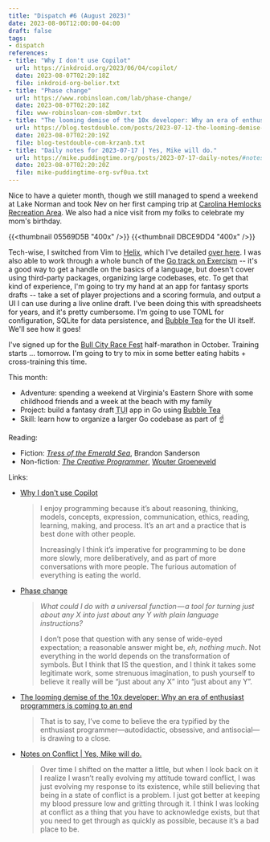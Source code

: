 ```yaml
---
title: "Dispatch #6 (August 2023)"
date: 2023-08-06T12:00:00-04:00
draft: false
tags:
- dispatch
references:
- title: "Why I don't use Copilot"
  url: https://inkdroid.org/2023/06/04/copilot/
  date: 2023-08-07T02:20:18Z
  file: inkdroid-org-belior.txt
- title: "Phase change"
  url: https://www.robinsloan.com/lab/phase-change/
  date: 2023-08-07T02:20:18Z
  file: www-robinsloan-com-sbm0vr.txt
- title: "The looming demise of the 10x developer: Why an era of enthusiast programmers is coming to an end"
  url: https://blog.testdouble.com/posts/2023-07-12-the-looming-demise-of-the-10x-developer/
  date: 2023-08-07T02:20:19Z
  file: blog-testdouble-com-krzanb.txt
- title: "Daily notes for 2023-07-17 | Yes, Mike will do."
  url: https://mike.puddingtime.org/posts/2023-07-17-daily-notes/#notes-on-conflict
  date: 2023-08-07T02:20:20Z
  file: mike-puddingtime-org-svf0ua.txt
---
```


Nice to have a quieter month, though we still managed to spend a weekend at Lake Norman and took Nev on her first camping trip at [Carolina Hemlocks Recreation Area][1]. We also had a nice visit from my folks to celebrate my mom's birthday.

<!--more-->

{{<thumbnail 05569D5B "400x" />}}
{{<thumbnail DBCE9DD4 "400x" />}}

Tech-wise, I switched from Vim to [Helix][2], which I've detailed [over here][3]. I was also able to work through a whole bunch of the [Go track on Exercism][4] -- it's a good way to get a handle on the basics of a language, but doesn't cover using third-party packages, organizing large codebases, etc. To get that kind of experience, I'm going to try my hand at an app for fantasy sports drafts -- take a set of player projections and a scoring formula, and output a UI I can use during a live online draft. I've been doing this with spreadsheets for years, and it's pretty cumbersome. I'm going to use TOML for configuration, SQLite for data persistence, and [Bubble Tea][5] for the UI itself. We'll see how it goes!

I've signed up for the [Bull City Race Fest][6] half-marathon in October. Training starts ... tomorrow. I'm going to try to mix in some better eating habits + cross-training this time.

[1]: https://www.recreation.gov/camping/campgrounds/233954
[2]: https://helix-editor.com/
[3]: /journal/a-month-with-helix
[4]: https://exercism.org/tracks/go
[5]: https://github.com/charmbracelet/bubbletea
[6]: https://capstoneraces.com/bull-city-race-fest/

This month:

* Adventure: spending a weekend at Virginia's Eastern Shore with some childhood friends and a week at the beach with my family
* Project: build a fantasy draft <abbr title="text-based user interface">TUI</abbr> app in Go using [Bubble Tea][5]
* Skill: learn how to organize a larger Go codebase as part of ☝️

Reading:

* Fiction: [_Tress of the Emerald Sea_][7], Brandon Sanderson
* Non-fiction: [_The Creative Programmer_][8], [Wouter Groeneveld][9]

[7]: https://www.brandonsanderson.com/standalones-cosmere/#TRESS
[8]: https://www.manning.com/books/the-creative-programmer
[9]: https://brainbaking.com/

Links:

* [Why I don't use Copilot][10]

  > I enjoy programming because it’s about reasoning, thinking, models, concepts, expression, communication, ethics, reading, learning, making, and process. It’s an art and a practice that is best done with other people.
  >
  > Increasingly I think it’s imperative for programming to be done more slowly, more deliberatively, and as part of more conversations with more people. The furious automation of everything is eating the world.

* [Phase change][11]

  > *What could I do with a universal function — a tool for turning just about any X into just about any Y with plain language instructions?*
  >
  > I don’t pose that question with any sense of wide-eyed expectation; a reason­able answer might be, *eh, nothing much*. Not every­thing in the world depends on the trans­for­ma­tion of symbols. But I think that IS the question, and I think it takes some legit­i­mate work, some strenuous imagination, to push yourself to believe it really will be “just about any X” into “just about any Y”.

* [The looming demise of the 10x developer: Why an era of enthusiast programmers is coming to an end][12]

  > That is to say, I’ve come to believe the era typified by the enthusiast programmer—autodidactic, obsessive, and antisocial—is drawing to a close.

* [Notes on Conflict | Yes, Mike will do.][13]

  > Over time I shifted on the matter a little, but when I look back on it I realize I wasn’t really evolving my attitude toward conflict, I was just evolving my response to its existence, while still believing that being in a state of conflict is a problem. I just got better at keeping my blood pressure low and gritting through it. I think I was looking at conflict as a thing that you have to acknowledge exists, but that you need to get through as quickly as possible, because it’s a bad place to be.

[10]: https://inkdroid.org/2023/06/04/copilot/
[11]: https://www.robinsloan.com/lab/phase-change/
[12]: https://blog.testdouble.com/posts/2023-07-12-the-looming-demise-of-the-10x-developer/
[13]: https://mike.puddingtime.org/posts/2023-07-17-daily-notes/#notes-on-conflict
